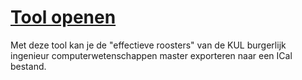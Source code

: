 # [Tool openen](https://wouterdek.github.io/KUL_EffectiefRooster_Export/)

Met deze tool kan je de "effectieve roosters" van de KUL burgerlijk ingenieur computerwetenschappen master exporteren naar een ICal bestand.
